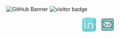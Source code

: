 ![GitHub Banner](DESHONDIXONnewbanner.png)
![visitor badge](https://visitor-badge.glitch.me/badge?page_id=deshondixon&left_color=lightblue&right_color=gray&left_text=Hey%20Vistors👋)

<p align="center">
  <a href="https://www.linkedin.com/in/deshondixon/" target="blank" rel="noopener noreferrer"><img height="38" src="./icons8-linkedin-69.png"></a>&nbsp;&nbsp;
  <a href="https://www.linkedin.com/in/deshondixon/" target="blank" rel="noopener noreferrer"><img height="38" src="./icons8-mail-48.png"></a>&nbsp;&nbsp;
  
</p>
